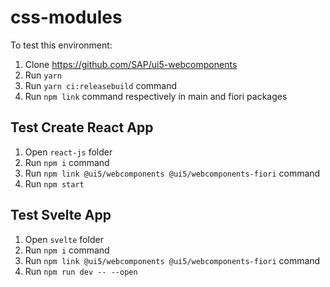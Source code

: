 # css-modules
To test this environment:
1. Clone https://github.com/SAP/ui5-webcomponents
2. Run `yarn`
3. Run `yarn ci:releasebuild` command
4. Run `npm link` command respectively in main and fiori packages

## Test Create React App
1. Open `react-js` folder
2. Run `npm i` command
3. Run `npm link @ui5/webcomponents @ui5/webcomponents-fiori` command
4. Run `npm start`

## Test Svelte App
1. Open `svelte` folder
2. Run `npm i` command
3. Run `npm link @ui5/webcomponents @ui5/webcomponents-fiori` command
4. Run `npm run dev -- --open`
